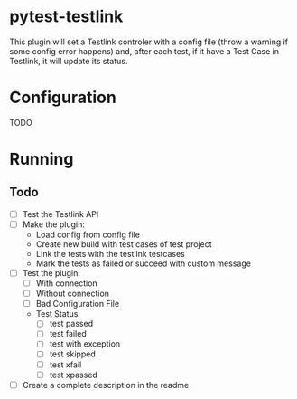 # pytest-testlink
This plugin will set a Testlink controler with a config file (throw a warning if some config error happens) and, after each test, if it have a Test Case in Testlink, it will update its status.

# Configuration
TODO

# Running


## Todo
- [ ] Test the Testlink API
- [ ] Make the plugin:
    - Load config from config file
    - Create new build with test cases of test project
    - Link the tests with the testlink testcases
    - Mark the tests as failed or succeed with custom message
- [ ] Test the plugin:
    - [ ] With connection
    - [ ] Without connection
    - [ ] Bad Configuration File
    - Test Status:
        - [ ] test passed
        - [ ] test failed
        - [ ] test with exception
        - [ ] test skipped
        - [ ] test xfail
        - [ ] test xpassed                                        
- [ ] Create a complete description in the readme